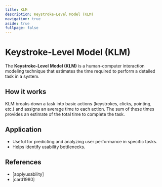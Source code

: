 ```yaml
---
title: KLM
description: Keystroke-Level Model (KLM)
navigation: true
aside: true
fullpage: false
---
```


# Keystroke-Level Model (KLM)

The **Keystroke-Level Model (KLM)** is a human-computer interaction modeling technique that estimates the time required to perform a detailed task in a system.

## How it works

KLM breaks down a task into basic actions (keystrokes, clicks, pointing, etc.) and assigns an average time to each action. The sum of these times provides an estimate of the total time to complete the task.

## Application

- Useful for predicting and analyzing user performance in specific tasks.
- Helps identify usability bottlenecks.

## References

- [applyusability]
- [card1980]